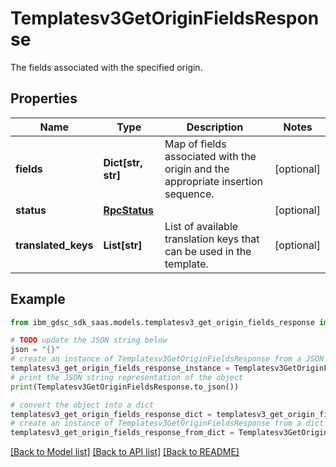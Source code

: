 # Templatesv3GetOriginFieldsResponse

The fields associated with the specified origin.

## Properties

Name | Type | Description | Notes
------------ | ------------- | ------------- | -------------
**fields** | **Dict[str, str]** | Map of fields associated with the origin and the appropriate insertion sequence. | [optional] 
**status** | [**RpcStatus**](RpcStatus.md) |  | [optional] 
**translated_keys** | **List[str]** | List of available translation keys that can be used in the template. | [optional] 

## Example

```python
from ibm_gdsc_sdk_saas.models.templatesv3_get_origin_fields_response import Templatesv3GetOriginFieldsResponse

# TODO update the JSON string below
json = "{}"
# create an instance of Templatesv3GetOriginFieldsResponse from a JSON string
templatesv3_get_origin_fields_response_instance = Templatesv3GetOriginFieldsResponse.from_json(json)
# print the JSON string representation of the object
print(Templatesv3GetOriginFieldsResponse.to_json())

# convert the object into a dict
templatesv3_get_origin_fields_response_dict = templatesv3_get_origin_fields_response_instance.to_dict()
# create an instance of Templatesv3GetOriginFieldsResponse from a dict
templatesv3_get_origin_fields_response_from_dict = Templatesv3GetOriginFieldsResponse.from_dict(templatesv3_get_origin_fields_response_dict)
```
[[Back to Model list]](../README.md#documentation-for-models) [[Back to API list]](../README.md#documentation-for-api-endpoints) [[Back to README]](../README.md)


